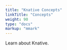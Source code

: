 ```yaml
---
title: "Knative Concepts"
linkTitle: "Concepts"
weight: 90
type: "docs"
markup: "mmark"
---
```


Learn about Knative.
